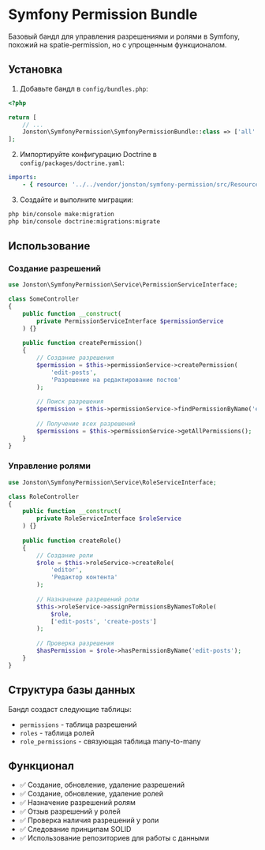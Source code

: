 # Symfony Permission Bundle

Базовый бандл для управления разрешениями и ролями в Symfony, похожий на spatie-permission, но с упрощенным функционалом.

## Установка

1. Добавьте бандл в `config/bundles.php`:
```php
<?php

return [
    // ...
    Jonston\SymfonyPermission\SymfonyPermissionBundle::class => ['all' => true],
];
```

2. Импортируйте конфигурацию Doctrine в `config/packages/doctrine.yaml`:
```yaml
imports:
    - { resource: '../../vendor/jonston/symfony-permission/src/Resources/config/doctrine.yaml' }
```

3. Создайте и выполните миграции:
```bash
php bin/console make:migration
php bin/console doctrine:migrations:migrate
```

## Использование

### Создание разрешений

```php
use Jonston\SymfonyPermission\Service\PermissionServiceInterface;

class SomeController
{
    public function __construct(
        private PermissionServiceInterface $permissionService
    ) {}
    
    public function createPermission()
    {
        // Создание разрешения
        $permission = $this->permissionService->createPermission(
            'edit-posts', 
            'Разрешение на редактирование постов'
        );
        
        // Поиск разрешения
        $permission = $this->permissionService->findPermissionByName('edit-posts');
        
        // Получение всех разрешений
        $permissions = $this->permissionService->getAllPermissions();
    }
}
```

### Управление ролями

```php
use Jonston\SymfonyPermission\Service\RoleServiceInterface;

class RoleController
{
    public function __construct(
        private RoleServiceInterface $roleService
    ) {}
    
    public function createRole()
    {
        // Создание роли
        $role = $this->roleService->createRole(
            'editor', 
            'Редактор контента'
        );
        
        // Назначение разрешений роли
        $this->roleService->assignPermissionsByNamesToRole(
            $role, 
            ['edit-posts', 'create-posts']
        );
        
        // Проверка разрешения
        $hasPermission = $role->hasPermissionByName('edit-posts');
    }
}
```

## Структура базы данных

Бандл создаст следующие таблицы:
- `permissions` - таблица разрешений
- `roles` - таблица ролей  
- `role_permissions` - связующая таблица many-to-many

## Функционал

- ✅ Создание, обновление, удаление разрешений
- ✅ Создание, обновление, удаление ролей
- ✅ Назначение разрешений ролям
- ✅ Отзыв разрешений у ролей
- ✅ Проверка наличия разрешений у роли
- ✅ Следование принципам SOLID
- ✅ Использование репозиториев для работы с данными

